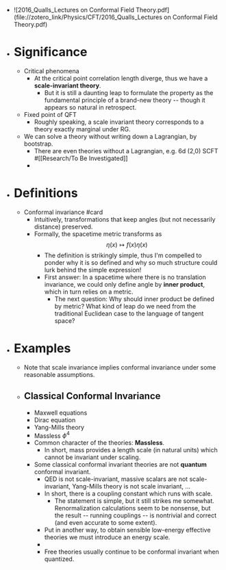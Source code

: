 - ![2016_Qualls_Lectures on Conformal Field Theory.pdf](file://zotero_link/Physics/CFT/2016_Qualls_Lectures on Conformal Field Theory.pdf)
- # Significance
	- Critical phenomena
		- At the critical point correlation length diverge, thus we have a **scale-invariant theory**.
			- But it is still a daunting leap to formulate the property as the fundamental principle of a brand-new theory -- though it appears so natural in retrospect.
	- Fixed point of QFT
		- Roughly speaking, a scale invariant theory corresponds to a theory exactly marginal under RG.
	- We can solve a theory without writing down a Lagrangian, by bootstrap.
		- There are even theories without a Lagrangian, e.g. 6d (2,0) SCFT #[[Research/To Be Investigated]]
		-
- # Definitions
	- Conformal invariance #card
		- Intuitively, transformations that keep angles (but not necessarily distance) preserved.
		- Formally, the spacetime metric transforms as 
		  $$\eta(x) \mapsto f(x) \eta(x)$$
			- The definition is strikingly simple, thus I'm compelled to ponder why it is so defined and why so much structure could lurk behind the simple expression!
			- First answer: In a spacetime where there is no translation invariance, we could only define angle by **inner product**, which in turn relies on a metric.
				- The next question: Why should inner product be defined by metric? What kind of leap do we need from the traditional Euclidean case to the language of tangent space?
- # Examples
	- Note that scale invariance implies conformal invariance under some reasonable assumptions.
	- ## Classical Conformal Invariance
		- Maxwell equations
		- Dirac equation
		- Yang-Mills theory
		- Massless $\phi^4$
		- Common character of the theories: **Massless**.
			- In short, mass provides a length scale (in natural units) which cannot be invariant under scaling.
		- Some classical conformal invariant theories are not **quantum** conformal invariant.
			- QED is not scale-invariant, massive scalars are not scale-invariant,
			  Yang-Mills theory is not scale invariant, ...
			- In short, there is a coupling constant which runs with scale.
				- The statement is simple, but it still strikes me somewhat. Renormalization calculations seem to be nonsense, but the result -- running couplings -- is nontrivial and correct (and even accurate to some extent).
			- Put in another way, to obtain sensible low-energy effective theories we must introduce an energy scale.
			-
			- Free theories usually continue to be conformal invariant when quantized.